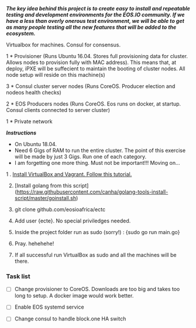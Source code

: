 ***The key idea behind this project is to create easy to install and repeatable testing and development environments for the EOS.IO community. If we have a less than overly onerous test environment, we will be able to get as many people testing all the new features that will be added to the ecosystem.***

Virtualbox for machines. Consul for consensus.

1 * Provisioner (Runs Ubuntu 16.04. Stores full provisioning data for cluster. Allows nodes to provision fully with MAC address). This means that, at deploy, iPXE will be suffecient to maintain the booting of cluster nodes. All node setup will reside on this machine(s)

3 * Consul cluster server nodes (Runs CoreOS. Producer election and nodeos health checks)

2 * EOS Producers nodes (Runs CoreOS. Eos runs on docker, at startup. Consul clients connected to server cluster)

1 * Private network

***Instructions***

- On Ubuntu 18.04. 
- Need 6 Gigs of RAM to run the entire cluster. The point of this exercise will be made by just 3 Gigs. Run one of each category.
- I am forgetting one more thing. Must not be important!!! Moving on...


1 . [Install VirtualBox and Vagrant. Follow this tutorial.](http://www.codebind.com/linux-tutorials/install-vagrant-ubuntu-18-04-lts-linux/)

2. [Install golang from this script] (https://raw.githubusercontent.com/canha/golang-tools-install-script/master/goinstall.sh)

3. git clone github.com/eosioafrica/ectc

4. Add user {ecte}. No special priviledges needed. 

5. Inside the project folder run as sudo (sorry!) : {sudo go run main.go}

6. Pray. hehehehe!

7. If all successful run VirtualBox as sudo and all the machines will be there.

### Task list

- [ ] Change provisioner to CoreOS. Downloads are too big and takes too long to setup. A docker image would work better.
- [ ] Enable EOS systemd service
- [ ] Change consul to handle block.one HA switch


